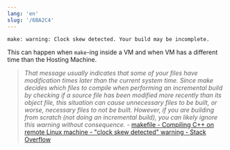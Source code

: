 ```yaml
---
lang: 'en'
slug: '/6BA2C4'
---
```


```
make: warning: Clock skew detected. Your build may be incomplete.
```

This can happen when `make`-ing inside a VM and when VM has a different time than the Hosting Machine.

> _That message usually indicates that some of your files have modification times later than the current system time. Since make decides which files to compile when performing an incremental build by checking if a source file has been modified more recently than its object file, this situation can cause unnecessary files to be built, or worse, necessary files to not be built. However, if you are building from scratch \(not doing an incremental build\), you can likely ignore this warning without consequence._ - [makefile - Compiling C++ on remote Linux machine - "clock skew detected" warning - Stack Overflow](https://stackoverflow.com/questions/3824500/compiling-c-on-remote-linux-machine-clock-skew-detected-warning)
